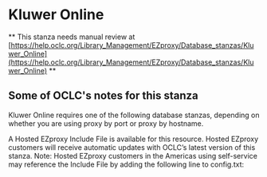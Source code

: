 # Kluwer Online
** This stanza needs manual review at [https://help.oclc.org/Library_Management/EZproxy/Database_stanzas/Kluwer_Online](https://help.oclc.org/Library_Management/EZproxy/Database_stanzas/Kluwer_Online) **

## Some of OCLC's notes for this stanza

Kluwer Online requires one of the following database stanzas, depending on whether you are using proxy by port or proxy by hostname.

A Hosted EZproxy Include File is available for this resource. Hosted EZproxy customers will receive automatic updates with OCLC&rsquo;s latest version of this stanza. Note: Hosted EZproxy customers in the Americas using self-service may reference the Include File by adding the following line to config.txt:

&nbsp;

